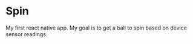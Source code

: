 # Spin

My first react native app. My goal is to get a ball to spin based on device sensor readings
